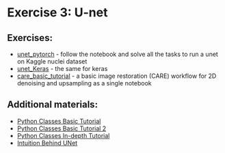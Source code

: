 # Exercise 3: U-net

## Exercises:
* [unet_pytorch](https://github.com/kreshuklab/teaching-dl-course-2020/blob/main/Webinars/exercise3/unet_pytorch.ipynb) - follow the notebook and solve all the tasks to run a unet on Kaggle nuclei dataset
* [unet_Keras](https://github.com/kreshuklab/teaching-dl-course-2020/blob/main/Webinars/exercise3/unet_Keras.ipynb) - the same for keras
* [care_basic_tutorial](https://github.com/kreshuklab/teaching-dl-course-2020/blob/main/Webinars/exercise3/care_basic_tutorial.ipynb) - a basic image restoration (CARE) workflow for 2D denoising and upsampling as a single notebook 

## Additional materials:

 * [Python Classes Basic Tutorial](https://www.w3schools.com/python/python_classes.asp)
 * [Python Classes Basic Tutorial 2](https://www.learnpython.org/en/Classes_and_Objects)
 * [Python Classes In-depth Tutorial](https://jeffknupp.com/blog/2014/06/18/improve-your-python-python-classes-and-object-oriented-programming/)
 * [Intuition Behind UNet](https://towardsdatascience.com/u-net-b229b32b4a71)
